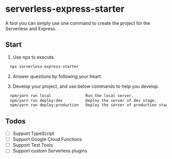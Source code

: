 # serverless-express-starter

A tool you can simply use one command to create the project for the Serverless and Express.

## Start

1. Use npx to execute.

```sh
  npx serverless-express-starter
```

2. Answer questions by following your heart.

3. Develop your project, and use below commands to help you develop.

```sh
  npm/yarn run local               Run the local server.
  npm/yarn run deploy:dev          Deploy the server of dev stage.
  npm/yarn run deploy:production   Deploy the server of production stage.
```

## Todos

- [ ] Support TypeScript
- [ ] Support Google Cloud Functions
- [ ] Support Test Tools
- [ ] Support custom Serverless plugins